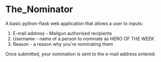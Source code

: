 # The_Nominator

A basic python-flask web application that allows a user to inputs:
1) E-mail address - Mailgun authorised recipients
2) Username - name of a person to nominate as HERO OF THE WEEK
3) Reason - a reason why you're nominating them

Once submitted, your nomination is sent to the e-mail address entered.
